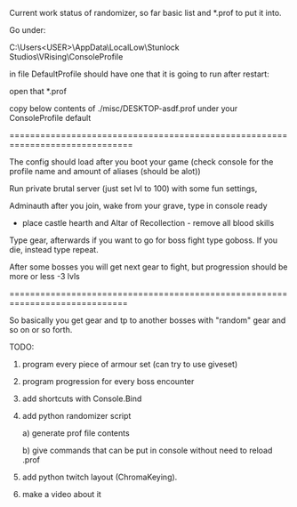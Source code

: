 Current work status of randomizer, so far basic list and *.prof to put it into.

Go under:

C:\Users\<USER>\AppData\LocalLow\Stunlock Studios\VRising\ConsoleProfile

in file DefaultProfile should have one that it is going to run after restart:

open that *.prof

copy below contents of ./misc/DESKTOP-asdf.prof under your ConsoleProfile default

==============================================================================

The config should load after you boot your game (check console for the profile name and amount of aliases (should be alot))


Run private brutal server (just set lvl to 100) with some fun settings,

Adminauth after you join, wake from your grave, type in console ready
 
- place castle hearth and Altar of Recollection - remove all blood skills

Type gear, afterwards if you want to go for boss fight type goboss. If you die, instead type repeat.

After some bosses you will get next gear to fight, but progression should be more or less -3 lvls

=============================================================================

So basically you get gear and tp to another bosses with "random" gear and so on or so forth.

TODO:

1) program every piece of armour set (can try to use giveset)

2) program progression for every boss encounter

3) add shortcuts with Console.Bind

4) add python randomizer script

    a) generate prof file contents
    
    b) give commands that can be put in console without need to reload .prof

5) add python twitch layout (ChromaKeying).

6) make a video about it